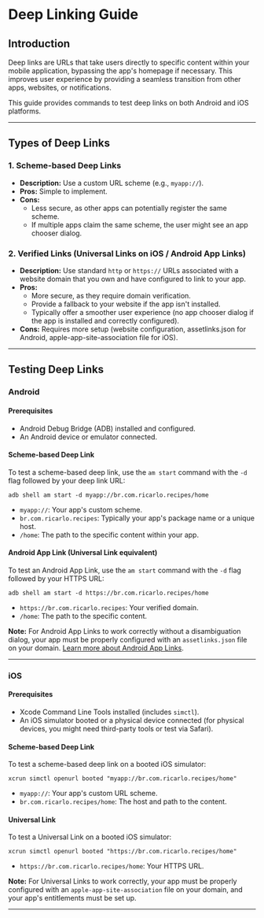 # Deep Linking Guide

## Introduction

Deep links are URLs that take users directly to specific content within your mobile application,
bypassing the app's homepage if necessary. This improves user experience by providing a seamless
transition from other apps, websites, or notifications.

This guide provides commands to test deep links on both Android and iOS platforms.

---

## Types of Deep Links

### 1. Scheme-based Deep Links

* **Description:** Use a custom URL scheme (e.g., `myapp://`).
* **Pros:** Simple to implement.
* **Cons:**
    * Less secure, as other apps can potentially register the same scheme.
    * If multiple apps claim the same scheme, the user might see an app chooser dialog.

### 2. Verified Links (Universal Links on iOS / Android App Links)

* **Description:** Use standard `http` or `https://` URLs associated with a website domain that you
  own and have configured to link to your app.
* **Pros:**
    * More secure, as they require domain verification.
    * Provide a fallback to your website if the app isn't installed.
    * Typically offer a smoother user experience (no app chooser dialog if the app is installed and
      correctly configured).
* **Cons:** Requires more setup (website configuration, assetlinks.json for Android,
  apple-app-site-association file for iOS).

---

## Testing Deep Links

### Android

#### Prerequisites

* Android Debug Bridge (ADB) installed and configured.
* An Android device or emulator connected.

#### Scheme-based Deep Link

To test a scheme-based deep link, use the `am start` command with the `-d` flag followed by your
deep link URL:

```shell
adb shell am start -d myapp://br.com.ricarlo.recipes/home
```

* `myapp://`: Your app's custom scheme.
* `br.com.ricarlo.recipes`: Typically your app's package name or a unique host.
* `/home`: The path to the specific content within your app.

#### Android App Link (Universal Link equivalent)

To test an Android App Link, use the `am start` command with the `-d` flag followed by your HTTPS
URL:

```shell
adb shell am start -d https://br.com.ricarlo.recipes/home
```

* `https://br.com.ricarlo.recipes`: Your verified domain.
* `/home`: The path to the specific content.

**Note:** For Android App Links to work correctly without a disambiguation dialog, your app must be
properly configured with an `assetlinks.json` file on your
domain. [Learn more about Android App Links](https://developer.android.com/training/app-links).

---

### iOS

#### Prerequisites

* Xcode Command Line Tools installed (includes `simctl`).
* An iOS simulator booted or a physical device connected (for physical devices, you might need
  third-party tools or test via Safari).

#### Scheme-based Deep Link

To test a scheme-based deep link on a booted iOS simulator:

```shell
xcrun simctl openurl booted "myapp://br.com.ricarlo.recipes/home"
```

* `myapp://`: Your app's custom URL scheme.
* `br.com.ricarlo.recipes/home`: The host and path to the content.

#### Universal Link

To test a Universal Link on a booted iOS simulator:

```shell
xcrun simctl openurl booted "https://br.com.ricarlo.recipes/home"
```

* `https://br.com.ricarlo.recipes/home`: Your HTTPS URL.

**Note:** For Universal Links to work correctly, your app must be properly configured with an
`apple-app-site-association` file on your domain, and your app's entitlements must be set up.

---
